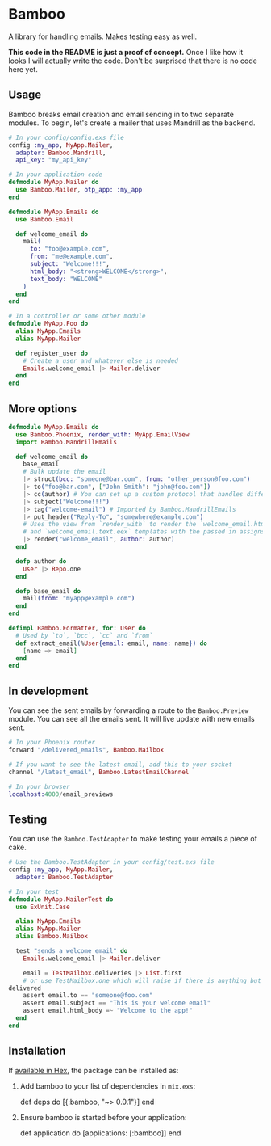 # Bamboo

A library for handling emails. Makes testing easy as well.

**This code in the README is just a proof of concept.** Once I like how it looks I
will actually write the code. Don't be surprised that there is no code here yet.

## Usage

Bamboo breaks email creation and email sending in to two separate modules. To
begin, let's create a mailer that uses Mandrill as the backend.

```elixir
# In your config/config.exs file
config :my_app, MyApp.Mailer,
  adapter: Bamboo.Mandrill,
  api_key: "my_api_key"

# In your application code
defmodule MyApp.Mailer do
  use Bamboo.Mailer, otp_app: :my_app
end

defmodule MyApp.Emails do
  use Bamboo.Email

  def welcome_email do
    mail(
      to: "foo@example.com",
      from: "me@example.com",
      subject: "Welcome!!!",
      html_body: "<strong>WELCOME</strong>",
      text_body: "WELCOME"
    )
  end
end

# In a controller or some other module
defmodule MyApp.Foo do
  alias MyApp.Emails
  alias MyApp.Mailer

  def register_user do
    # Create a user and whatever else is needed
    Emails.welcome_email |> Mailer.deliver
  end
end
```

## More options

```elixir
defmodule MyApp.Emails do
  use Bamboo.Phoenix, render_with: MyApp.EmailView
  import Bamboo.MandrillEmails

  def welcome_email do
    base_email
    # Bulk update the email
    |> struct(bcc: "someone@bar.com", from: "other_person@foo.com")
    |> to("foo@bar.com", ["John Smith": "john@foo.com"])
    |> cc(author) # You can set up a custom protocol that handles different types of structs.
    |> subject("Welcome!!!")
    |> tag("welcome-email") # Imported by Bamboo.MandrillEmails
    |> put_header("Reply-To", "somewhere@example.com")
    # Uses the view from `render_with` to render the `welcome_email.html.eex`
    # and `welcome_email.text.eex` templates with the passed in assigns
    |> render("welcome_email", author: author)
  end

  defp author do
    User |> Repo.one
  end

  defp base_email do
    mail(from: "myapp@example.com")
  end
end

defimpl Bamboo.Formatter, for: User do
  # Used by `to`, `bcc`, `cc` and `from`
  def extract_email(%User{email: email, name: name}) do
    [name => email]
  end
end
```

## In development

You can see the sent emails by forwarding a route to the `Bamboo.Preview`
module. You can see all the emails sent. It will live update with new emails
sent.

```elixir
# In your Phoenix router
forward "/delivered_emails", Bamboo.Mailbox

# If you want to see the latest email, add this to your socket
channel "/latest_email", Bamboo.LatestEmailChannel

# In your browser
localhost:4000/email_previews
```

## Testing

You can use the `Bamboo.TestAdapter` to make testing your emails a piece of cake.

```elixir
# Use the Bamboo.TestAdapter in your config/test.exs file
config :my_app, MyApp.Mailer,
  adapter: Bamboo.TestAdapter

# In your test
defmodule MyApp.MailerTest do
  use ExUnit.Case

  alias MyApp.Emails
  alias MyApp.Mailer
  alias Bamboo.Mailbox

  test "sends a welcome email" do
    Emails.welcome_email |> Mailer.deliver

    email = TestMailbox.deliveries |> List.first
    # or use TestMailbox.one which will raise if there is anything but one email
delivered
    assert email.to == "someone@foo.com"
    assert email.subject == "This is your welcome email"
    assert email.html_body =~ "Welcome to the app!"
  end
end
```

## Installation

If [available in Hex](https://hex.pm/docs/publish), the package can be installed as:

  1. Add bamboo to your list of dependencies in `mix.exs`:

        def deps do
          [{:bamboo, "~> 0.0.1"}]
        end

  2. Ensure bamboo is started before your application:

        def application do
          [applications: [:bamboo]]
        end
